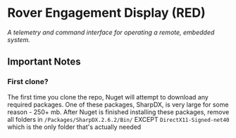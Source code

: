 # Rover Engagement Display (RED)
*A telemetry and command interface for operating a remote, embedded system.*

## Important Notes

### First clone?
The first time you clone the repo, Nuget will attempt to download any required packages.  One of these packages, SharpDX, is very large for some reason - 250+ mb.  After Nuget is finished installing these packages, remove all folders in `/Packages/SharpDX.2.6.2/Bin/` EXCEPT `DirectX11-Signed-net40` which is the only folder that's actually needed
